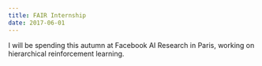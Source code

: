 ```yaml
---
title: FAIR Internship
date: 2017-06-01
---
```

I will be spending this autumn at Facebook AI Research in Paris,
working on hierarchical reinforcement learning.
